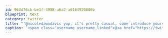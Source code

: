 ```yaml
---
id: 963d76cb-be1f-4988-a6a2-a6164920806b
blueprint: text
category: twitter
title: "'@nicoledawndavis yup, it's pretty casual, come introduce yourself. Geekbeers is a bit of a misnomer, there are lots of design/other types."
caption: '<span class="username username_linked">@<a href="https://twitter.com/nicoledawndavis" title="Nicole Davis">nicoledawndavis</a></span> yup, it''s pretty casual, come introduce yourself. Geekbeers is a bit of a misnomer, there are lots of design/other types.'
---
```

